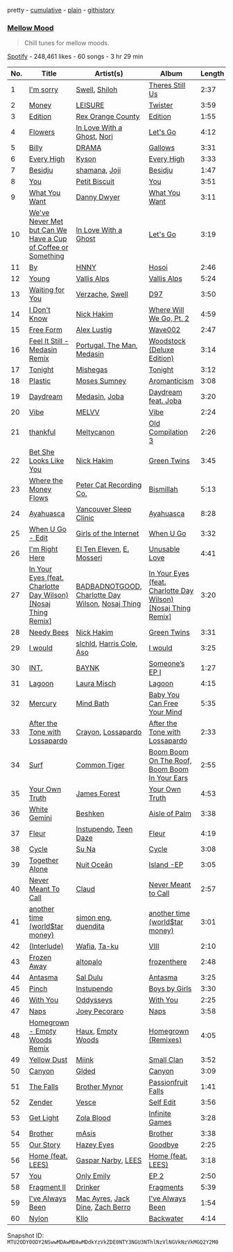 pretty - [cumulative](/playlists/cumulative/37i9dQZF1DX2n5hpuulC75.md) - [plain](/playlists/plain/37i9dQZF1DX2n5hpuulC75) - [githistory](https://github.githistory.xyz/mackorone/spotify-playlist-archive/blob/main/playlists/plain/37i9dQZF1DX2n5hpuulC75)

### [Mellow Mood](https://open.spotify.com/playlist/37i9dQZF1DX2n5hpuulC75)

> Chill tunes for mellow moods.

[Spotify](https://open.spotify.com/user/spotify) - 248,461 likes - 60 songs - 3 hr 29 min

| No. | Title | Artist(s) | Album | Length |
|---|---|---|---|---|
| 1 | [I'm sorry](https://open.spotify.com/track/7pgneFkR3Vb8Q8J1Nheepd) | [Swell](https://open.spotify.com/artist/78xSB1R1x8T6o0QuRaodez), [Shiloh](https://open.spotify.com/artist/5r6AkaWwQMMkRBEaaM8AFS) | [Theres Still Us](https://open.spotify.com/album/3YjNmDFxVL4IkODiF0cPwp) | 2:37 |
| 2 | [Money](https://open.spotify.com/track/1f5eDiILUNeftOB26e6LB1) | [LEISURE](https://open.spotify.com/artist/7b04D0yLktCUpvxQBhmG7R) | [Twister](https://open.spotify.com/album/0fjgBCuKoWbHTcKNcr5uYc) | 3:59 |
| 3 | [Edition](https://open.spotify.com/track/2E9EabdPii2mjeckhy1dhP) | [Rex Orange County](https://open.spotify.com/artist/7pbDxGE6nQSZVfiFdq9lOL) | [Edition](https://open.spotify.com/album/4Ao4KDoCp2AuONTk5XO2F4) | 1:55 |
| 4 | [Flowers](https://open.spotify.com/track/5VnaOLeK1lKfULuNwet8ck) | [In Love With a Ghost](https://open.spotify.com/artist/21tDFddcOFDYmiobTcls2O), [Nori](https://open.spotify.com/artist/1ZVchQJoK0CP4PR7bgr2Lo) | [Let's Go](https://open.spotify.com/album/7A1vIevZg3nz7jOjbfNh6R) | 4:12 |
| 5 | [Billy](https://open.spotify.com/track/7CY9cJAnGsp8AYILrnvaRV) | [DRAMA](https://open.spotify.com/artist/7LvvNoUPwTZpgXDWBRrfHg) | [Gallows](https://open.spotify.com/album/6xDWQZ20oAB26Aza1C0EbA) | 3:31 |
| 6 | [Every High](https://open.spotify.com/track/7kzz52nsw2wy0LPQ84ynHE) | [Kyson](https://open.spotify.com/artist/1ysHnRqLx1sIFxUlahQftx) | [Every High](https://open.spotify.com/album/31uk6I84Dt62kKgEOhIDfl) | 3:33 |
| 7 | [Besidju](https://open.spotify.com/track/3nUyfV0XhG8sysUfgEDmdI) | [shamana](https://open.spotify.com/artist/79idWEjZLtkCkJ37uHo7Av), [Joji](https://open.spotify.com/artist/3MZsBdqDrRTJihTHQrO6Dq) | [Besidju](https://open.spotify.com/album/07vja1cbDBcvT9CpJAnf0c) | 1:47 |
| 8 | [You](https://open.spotify.com/track/4gRuC34ZpRcpVXxMXM1csQ) | [Petit Biscuit](https://open.spotify.com/artist/6gK1Uct5FEdaUWRWpU4Cl2) | [You](https://open.spotify.com/album/4Fzw1NdiDb9pGJPRAVlKXv) | 3:51 |
| 9 | [What You Want](https://open.spotify.com/track/2AQzUTNoARvzd42LrWFddf) | [Danny Dwyer](https://open.spotify.com/artist/52dJMOJVjZ8ArXL4dDJ3Nd) | [What You Want](https://open.spotify.com/album/2qi1aSTCj6nzyVgXr5KZKB) | 3:11 |
| 10 | [We've Never Met but Can We Have a Cup of Coffee or Something](https://open.spotify.com/track/5cvbog6wen3r3bBbcwL16U) | [In Love With a Ghost](https://open.spotify.com/artist/21tDFddcOFDYmiobTcls2O) | [Let's Go](https://open.spotify.com/album/7A1vIevZg3nz7jOjbfNh6R) | 3:19 |
| 11 | [By](https://open.spotify.com/track/5C4sp6JprCFTO9ZQcg4qXs) | [HNNY](https://open.spotify.com/artist/6Yae9Ia1nq6JLLojBzwN1r) | [Hosoi](https://open.spotify.com/album/7zhdVONU5HcwpbmC7XtXsn) | 2:46 |
| 12 | [Young](https://open.spotify.com/track/0ad87RTfHWmC2Syh1nOxEd) | [Vallis Alps](https://open.spotify.com/artist/7qhWa7UI1QNZNDnzYwAYZm) | [Vallis Alps](https://open.spotify.com/album/5mLmU1wyeAM453ysZZozm2) | 5:24 |
| 13 | [Waiting for You](https://open.spotify.com/track/1olz3HctPa2yXmSniaCNLN) | [Verzache](https://open.spotify.com/artist/59KX7XUUgAOOo5IyDjca0T), [Swell](https://open.spotify.com/artist/78xSB1R1x8T6o0QuRaodez) | [D97](https://open.spotify.com/album/1mE4mVb9LnzCHVBXKrVTD3) | 3:50 |
| 14 | [I Don't Know](https://open.spotify.com/track/0otN4xqX87CxYFtbzQEPkS) | [Nick Hakim](https://open.spotify.com/artist/1Goe2NezNnym45kco2xTk6) | [Where Will We Go, Pt\. 2](https://open.spotify.com/album/045GmXzU5nxXkpeD3w1eHc) | 4:59 |
| 15 | [Free Form](https://open.spotify.com/track/04qxabD9hKT45HsrOQqdVg) | [Alex Lustig](https://open.spotify.com/artist/5oLxJrktO7kOEJANS6nkZB) | [Wave002](https://open.spotify.com/album/1YdM5ZC57DMiQLAvsIWwAU) | 2:47 |
| 16 | [Feel It Still \- Medasin Remix](https://open.spotify.com/track/4RVRgJXr8rPcHJqE7WLIcQ) | [Portugal\. The Man](https://open.spotify.com/artist/4kI8Ie27vjvonwaB2ePh8T), [Medasin](https://open.spotify.com/artist/62vbsDRAq0qHdezaCOzB0T) | [Woodstock \(Deluxe Edition\)](https://open.spotify.com/album/2mCNJ90uPdrORywFGSxQfX) | 3:14 |
| 17 | [Tonight](https://open.spotify.com/track/6oToGY0yfiDHiL13kOvZyr) | [Mishegas](https://open.spotify.com/artist/1F3BcbR6yzILOCzzA3i0Rh) | [Tonight](https://open.spotify.com/album/3fzORzNVuRc1VH3K74swLE) | 3:12 |
| 18 | [Plastic](https://open.spotify.com/track/6ilPGjQvpV8PdA2lCeCfn1) | [Moses Sumney](https://open.spotify.com/artist/5W10uJRsbt9bROJDKoI1Wn) | [Aromanticism](https://open.spotify.com/album/3GEa8PdRoag1vtVUQCAla1) | 3:08 |
| 19 | [Daydream](https://open.spotify.com/track/6DEDhjTllUrPw29BivTvn2) | [Medasin](https://open.spotify.com/artist/62vbsDRAq0qHdezaCOzB0T), [Joba](https://open.spotify.com/artist/2t64CHsmWouJNyXSwy5q2q) | [Daydream feat\. Joba](https://open.spotify.com/album/0WRsSZMzGnH9f4HOfzTybZ) | 3:20 |
| 20 | [Vibe](https://open.spotify.com/track/3cbgUz3NTglWlY0tuzQiQO) | [MELVV](https://open.spotify.com/artist/7cae9Fkz2R1NDHWtdnaE8d) | [Vibe](https://open.spotify.com/album/5w0BNHjrQ9ObkkQUVWzFdn) | 2:24 |
| 21 | [thankful](https://open.spotify.com/track/54xvG8lA7vsaEnsppZECaL) | [Meltycanon](https://open.spotify.com/artist/3agnCimLdkVM3mc4PFJUxC) | [Old Compilation 3](https://open.spotify.com/album/6OGJgEAt1mJ34TymYnTz5I) | 2:26 |
| 22 | [Bet She Looks Like You](https://open.spotify.com/track/04WCtUqAyuEr9TDt7Hm6Wi) | [Nick Hakim](https://open.spotify.com/artist/1Goe2NezNnym45kco2xTk6) | [Green Twins](https://open.spotify.com/album/3QqPgCaqDKmskJqijCG7sV) | 3:45 |
| 23 | [Where the Money Flows](https://open.spotify.com/track/35592qATAP1u72mO9oelLc) | [Peter Cat Recording Co.](https://open.spotify.com/artist/41Nu7NgAj9rJxjj7JDuXrV) | [Bismillah](https://open.spotify.com/album/6gnNCtxxhwKTYGIDVqeMUd) | 5:13 |
| 24 | [Ayahuasca](https://open.spotify.com/track/1MKS0c8KhGm84hQcYlzFtv) | [Vancouver Sleep Clinic](https://open.spotify.com/artist/77BznF1Dr1k5KyEZ6Nn3jB) | [Ayahuasca](https://open.spotify.com/album/6g9UQ5hfoMEecRQwhnyqo6) | 8:28 |
| 25 | [When U Go \- Edit](https://open.spotify.com/track/2F3BynnuqegS6LOqnKYkn4) | [Girls of the Internet](https://open.spotify.com/artist/5tGmvKTFVL9bGZTxtvopHE) | [When U Go](https://open.spotify.com/album/2MWgIRGRWp2c0i1ak5bWVI) | 3:32 |
| 26 | [I'm Right Here](https://open.spotify.com/track/0LS2fJCXvbn74RQeGLxbeS) | [El Ten Eleven](https://open.spotify.com/artist/0d1j4VJ7gzAJaDslzmjTF0), [E\. Mosseri](https://open.spotify.com/artist/6uGJAxVdyHS0giyh2TzRWI) | [Unusable Love](https://open.spotify.com/album/2t7XHE3SmGWwLIXSjuzT8p) | 4:41 |
| 27 | [In Your Eyes \(feat\. Charlotte Day Wilson\) \[Nosaj Thing Remix\]](https://open.spotify.com/track/28atUbzCFihH4GA3dU1gVM) | [BADBADNOTGOOD](https://open.spotify.com/artist/65dGLGjkw3UbddUg2GKQoZ), [Charlotte Day Wilson](https://open.spotify.com/artist/3GQboECxDT1xqPPWC30p7v), [Nosaj Thing](https://open.spotify.com/artist/0IVapwlnM3dEOiMsHXsghT) | [In Your Eyes \(feat\. Charlotte Day Wilson\) \[Nosaj Thing Remix\]](https://open.spotify.com/album/21iBuI7GQwUDkBPErWjPi0) | 3:20 |
| 28 | [Needy Bees](https://open.spotify.com/track/4R1V7Ri8CP85PpRh56v0Is) | [Nick Hakim](https://open.spotify.com/artist/1Goe2NezNnym45kco2xTk6) | [Green Twins](https://open.spotify.com/album/3QqPgCaqDKmskJqijCG7sV) | 3:31 |
| 29 | [I would](https://open.spotify.com/track/5IOAXuRLWNGAuOXL2YVwf8) | [slchld](https://open.spotify.com/artist/33crDRqANd3NQHJagZkQ7O), [Harris Cole](https://open.spotify.com/artist/6DnF6PBcTSsEZuEjXpK0gX), [Aso](https://open.spotify.com/artist/45Ui3GdcxzbdJhhTtZLXO8) | [I would](https://open.spotify.com/album/5yvin43lPsMOW6tQiHF3oq) | 3:25 |
| 30 | [INT.](https://open.spotify.com/track/0WDSwWdXOjXmzw6QOOxl7C) | [BAYNK](https://open.spotify.com/artist/28yVvEvA2lT3K5RNIhV1Dj) | [Someone’s EP I](https://open.spotify.com/album/0jaSZMSUlrruDM8FtSWK8d) | 1:27 |
| 31 | [Lagoon](https://open.spotify.com/track/1He6UQuHm8q2skPrOFKnja) | [Laura Misch](https://open.spotify.com/artist/0NrVrf231eji48nhNUJTXe) | [Lagoon](https://open.spotify.com/album/3iEWAuVwDEYuGuOpl0ztyE) | 4:15 |
| 32 | [Mercury](https://open.spotify.com/track/5vJN5smjpdMrheQwqpGg0J) | [Mind Bath](https://open.spotify.com/artist/6FdP93iZOV7BclbYDSlGOC) | [Baby You Can Free Your Mind](https://open.spotify.com/album/3L58ABS2IBbrb2OkbbgXn2) | 5:35 |
| 33 | [After the Tone with Lossapardo](https://open.spotify.com/track/6fKX7zoYa5nfpHnnmcKg6t) | [Crayon](https://open.spotify.com/artist/1byiL1WtteUjvqT6GhlEfh), [Lossapardo](https://open.spotify.com/artist/6amhIkFAweDp9aQ8FKQ606) | [After the Tone with Lossapardo](https://open.spotify.com/album/4O6xAkwEEunTtOIv05VpOm) | 2:33 |
| 34 | [Surf](https://open.spotify.com/track/162IXWKNMaTHQSnXdT2yPP) | [Common Tiger](https://open.spotify.com/artist/3cFbMn6PWzK9ukWYrObGDi) | [Boom Boom On The Roof, Boom Boom In Your Ears](https://open.spotify.com/album/25Fs92K1G6mixptN7UgNqP) | 2:55 |
| 35 | [Your Own Truth](https://open.spotify.com/track/2wfqHxQtKQxHrsscsJRNrM) | [James Forest](https://open.spotify.com/artist/6TWuwqkarDY2IXyFaGAQd4) | [Your Own Truth](https://open.spotify.com/album/4vwKFcNLE0kUe8tsb7M4I7) | 4:53 |
| 36 | [White Gemini](https://open.spotify.com/track/5qVW9YK5Hfm07IUiMHR3te) | [Beshken](https://open.spotify.com/artist/5sHn9ENA6XtnLmOrVQt2BB) | [Aisle of Palm](https://open.spotify.com/album/7GIqa5FgfcxOztfGL48KDr) | 3:38 |
| 37 | [Fleur](https://open.spotify.com/track/28a0RlnfHnnJ5tBA7OIPos) | [Instupendo](https://open.spotify.com/artist/3ctnkEZGtVBTxS7IMin8nC), [Teen Daze](https://open.spotify.com/artist/2GE6MAdyGzeXpY9TwIYd3l) | [Fleur](https://open.spotify.com/album/0HAiMf04OeW4qcgoN4wU82) | 4:19 |
| 38 | [Cycle](https://open.spotify.com/track/2rbA1YZpRnpCWRIk3oF6wR) | [Su Na](https://open.spotify.com/artist/3GZowazH5ZdOUanJadDd4s) | [Cycle](https://open.spotify.com/album/6CtjNeLtxpPZ2y7vHZMtVS) | 3:08 |
| 39 | [Together Alone](https://open.spotify.com/track/2WgDeHNKHm2pjk9ee9eHzB) | [Nuit Oceān](https://open.spotify.com/artist/4qhCtPKoctC2e4ADsXifH4) | [Island \-EP](https://open.spotify.com/album/6iIWUNhbE9TbbLqDyMfh6W) | 3:05 |
| 40 | [Never Meant To Call](https://open.spotify.com/track/2GfmhU4E6NgIlqxa0wlGoD) | [Claud](https://open.spotify.com/artist/5MaQlvNGOaTj39apHsXVq1) | [Never Meant to Call](https://open.spotify.com/album/11WGsf87BALAgX0eMSX19S) | 2:57 |
| 41 | [another time \(world$tar money\)](https://open.spotify.com/track/3pq5SHP8DwySlbUL0KIoRy) | [simon eng](https://open.spotify.com/artist/0YXc5Rre8iZ6CfxNtzBJhC), [duendita](https://open.spotify.com/artist/4vZBqD3QXrKiE3mZ6zHr22) | [another time \(world$tar money\)](https://open.spotify.com/album/0bMuRzy7dDIfKgliEaw4DV) | 3:01 |
| 42 | [\(Interlude\)](https://open.spotify.com/track/0ZfI5ROJZ69K0RPysSgkJW) | [Wafia](https://open.spotify.com/artist/0FL2d6iFFNAV3yBUbXjZ1U), [Ta\-ku](https://open.spotify.com/artist/13Kd75NSHSp9lB4CaqPMOV) | [VIII](https://open.spotify.com/album/7hHuLeoyQ5Uem1BBmf5pcl) | 2:10 |
| 43 | [Frozen Away](https://open.spotify.com/track/39cop5xNx9C1u5ssGvuUYL) | [altopalo](https://open.spotify.com/artist/7uK0DQd6ovJfq8IjDy64fE) | [frozenthere](https://open.spotify.com/album/15YxAgNtUHQIUOpxF1uU8T) | 2:48 |
| 44 | [Antasma](https://open.spotify.com/track/5RxZ8rFeQPBqefaWqEk3Ex) | [Sal Dulu](https://open.spotify.com/artist/6vZPwPZBhP2RCPcijCfRAV) | [Antasma](https://open.spotify.com/album/2shJEUIURDIlMslYeCl0zl) | 3:25 |
| 45 | [Pinch](https://open.spotify.com/track/6wK7VH9tPHMztCRHx33E8u) | [Instupendo](https://open.spotify.com/artist/3ctnkEZGtVBTxS7IMin8nC) | [Boys by Girls](https://open.spotify.com/album/4KnjTXIO4Znm41fTeNEOPd) | 3:30 |
| 46 | [With You](https://open.spotify.com/track/2lskCyax2W4xf0OIvu1sus) | [Oddysseys](https://open.spotify.com/artist/7b5YV6ZD7IcamrC28c6cUd) | [With You](https://open.spotify.com/album/6DNml4of4LLHUa5FTBnJXu) | 2:25 |
| 47 | [Naps](https://open.spotify.com/track/3tnJuFQtMrbf0nBx3tqGAS) | [Joey Pecoraro](https://open.spotify.com/artist/44insiIQApkRaCMIbuaISJ) | [Naps](https://open.spotify.com/album/1x97Q26gAmHUMEmc7vXP1v) | 3:58 |
| 48 | [Homegrown \- Empty Woods Remix](https://open.spotify.com/track/6VzTPQCvXtcMfFsuoCBYRs) | [Haux](https://open.spotify.com/artist/1ifC4znYCvmMSJ0rght5JS), [Empty Woods](https://open.spotify.com/artist/4xtMBqXAX9q4ZVyddmq1LM) | [Homegrown \(Remixes\)](https://open.spotify.com/album/0vQkKZdbf6ZlZxSZuzmibt) | 4:05 |
| 49 | [Yellow Dust](https://open.spotify.com/track/01JqaZsSE7IaIdxtI1FSvM) | [Miink](https://open.spotify.com/artist/17Rhw8lEDjOqM3GSVqrzhg) | [Small Clan](https://open.spotify.com/album/0b8dYZrXDD65hMekrzie9J) | 3:52 |
| 50 | [Canyon](https://open.spotify.com/track/6aVohiCJIKSl1KRprTMOHX) | [Glded](https://open.spotify.com/artist/6LQHbUxsIOTU2vkzbUaXCH) | [Canyon](https://open.spotify.com/album/3wuICxTDIz3Mvg9qZ24WJT) | 3:09 |
| 51 | [The Falls](https://open.spotify.com/track/77DvRscXwJ3N1xDyDch9KS) | [Brother Mynor](https://open.spotify.com/artist/2zTqapX1Uq3oXLkFIKG7Zq) | [Passionfruit Falls](https://open.spotify.com/album/44ozrkhehRvsNSufykTZ5l) | 1:41 |
| 52 | [Zender](https://open.spotify.com/track/4QcDn3z7Nx8Zo6Fod2Tdk5) | [Vesce](https://open.spotify.com/artist/2LOAyFzBD2LyAQby6Z6DKn) | [Self Edit](https://open.spotify.com/album/0ojHYXw3AszP9ReHSqrtVv) | 3:56 |
| 53 | [Get Light](https://open.spotify.com/track/3nDP5r5PBBYnxxtXpUq74B) | [Zola Blood](https://open.spotify.com/artist/3oxkIoEAyXXQlLTZXlffLJ) | [Infinite Games](https://open.spotify.com/album/1ecw6KXijgoxSn6NuDhIXI) | 3:28 |
| 54 | [Brother](https://open.spotify.com/track/6gtZgL7jUHYUQa3JvFJT90) | [mAsis](https://open.spotify.com/artist/1DTI5o8qbqWDGjftQlS4dw) | [Brother](https://open.spotify.com/album/2EY8U8KLgvUn5f7eUNxVN5) | 3:38 |
| 55 | [Our Story](https://open.spotify.com/track/0FG5AlzaIGKwVcZq9vWvv1) | [Hazey Eyes](https://open.spotify.com/artist/3r0RZ55RKisnnF0jVcYrVR) | [Goodbye](https://open.spotify.com/album/1t9EqFblAr0i6DDqZKDgx1) | 2:25 |
| 56 | [Home \(feat\. LEES\)](https://open.spotify.com/track/6OgN82jpQlTgVEBMbKzBpF) | [Gaspar Narby](https://open.spotify.com/artist/2j4vLZ1ZNKpYCPhk98FR2s), [LEES](https://open.spotify.com/artist/7GS5zVk2C5Bt4Gnzl87py5) | [Home \(feat\. LEES\)](https://open.spotify.com/album/6HHTFLG0HLCh7a9q7hInxt) | 3:18 |
| 57 | [You](https://open.spotify.com/track/4hUwGugDAOjypsfNyagxbA) | [Only Emily](https://open.spotify.com/artist/7zQJLySlh6khVpyF4W1IdT) | [EP 2](https://open.spotify.com/album/63nEJyxKj0LvRo3BUWoRK4) | 2:50 |
| 58 | [Fragment II](https://open.spotify.com/track/08uGE2pMyAglCoJu3UKQoW) | [Drinker](https://open.spotify.com/artist/2BfQmbIWtDNKSSHNAEOQur) | [Fragments](https://open.spotify.com/album/4zSKyGKEi47uiJ79rLg0ub) | 5:39 |
| 59 | [I've Always Been](https://open.spotify.com/track/0Uxmhbm1sUiyh6geMnwzG4) | [Mac Ayres](https://open.spotify.com/artist/0fTav4sBLmYOAzKuJw0grL), [Jack Dine](https://open.spotify.com/artist/2NWuUOptHRTogSZghYspAE), [Zach Berro](https://open.spotify.com/artist/6t13QrSLbiVtlvksmoBgfH) | [I've Always Been](https://open.spotify.com/album/1p0q7Jmjsqwkt8xXmE9OcV) | 1:54 |
| 60 | [Nylon](https://open.spotify.com/track/5rXnugeW097ItJ6axhE9Rm) | [Kllo](https://open.spotify.com/artist/0RDC2Krd2nmqseGx5C8PQz) | [Backwater](https://open.spotify.com/album/1NP6e7CKUe0xofWmmBMcfA) | 4:14 |

Snapshot ID: `MTU2ODY0ODY2NSwwMDAwMDAwMDdkYzVkZDE0NTY3NGU3NThlNzVlNGVkNzVkMGQ2Y2M0`
